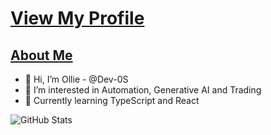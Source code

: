 # [View My Profile](https://github.com/Dev-0S)

## [About Me](https://dev-0s.github.io/os/)

- 👋 Hi, I’m Ollie - @Dev-0S
- 👀 I’m interested in Automation, Generative AI and Trading
- 🌱 Currently learning TypeScript and React


![GitHub Stats](https://github-readme-stats.vercel.app/api?username=dev-0s&show_icons=true&theme=tokyonight&hide=prs)



<!---
Dev-0S/Dev-0S is a ✨ special ✨ repository because its `README.md` (this file) appears on your GitHub profile.
You can click the Preview link to take a look at your changes.
--->
